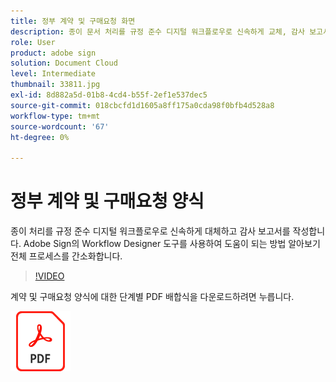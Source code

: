 ```yaml
---
title: 정부 계약 및 구매요청 화면
description: 종이 문서 처리를 규정 준수 디지털 워크플로우로 신속하게 교체, 감사 보고서 작성
role: User
product: adobe sign
solution: Document Cloud
level: Intermediate
thumbnail: 33811.jpg
exl-id: 8d882a5d-01b8-4cd4-b55f-2ef1e537dec5
source-git-commit: 018cbcfd1d1605a8ff175a0cda98f0bfb4d528a8
workflow-type: tm+mt
source-wordcount: '67'
ht-degree: 0%

---
```


# 정부 계약 및 구매요청 양식

종이 처리를 규정 준수 디지털 워크플로우로 신속하게 대체하고 감사 보고서를 작성합니다. Adobe Sign의 Workflow Designer 도구를 사용하여 도움이 되는 방법 알아보기
전체 프로세스를 간소화합니다.

>[!VIDEO](https://video.tv.adobe.com/v/33811?hidetitle=true)

계약 및 구매요청 양식에 대한 단계별 PDF 배합식을 다운로드하려면 누릅니다.

[![PDF 레시피 다운로드](../assets/acrobat_PDF_96.png)](../assets/UseCaseRecipe-EN-UsingWorkflowDesigner.pdf)
